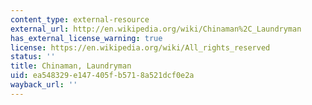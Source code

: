```yaml
---
content_type: external-resource
external_url: http://en.wikipedia.org/wiki/Chinaman%2C_Laundryman
has_external_license_warning: true
license: https://en.wikipedia.org/wiki/All_rights_reserved
status: ''
title: Chinaman, Laundryman
uid: ea548329-e147-405f-b571-8a521dcf0e2a
wayback_url: ''
---
```

